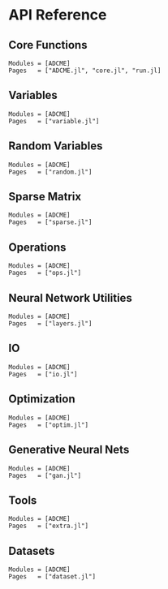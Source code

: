 # API Reference

## Core Functions

```@autodocs
Modules = [ADCME]
Pages   = ["ADCME.jl", "core.jl", "run.jl]
```

## Variables

```@autodocs
Modules = [ADCME]
Pages   = ["variable.jl"]
```

## Random Variables

```@autodocs
Modules = [ADCME]
Pages   = ["random.jl"]
```

## Sparse Matrix

```@autodocs
Modules = [ADCME]
Pages   = ["sparse.jl"]
```

## Operations

```@autodocs
Modules = [ADCME]
Pages   = ["ops.jl"]
```

## Neural Network Utilities

```@autodocs
Modules = [ADCME]
Pages   = ["layers.jl"]
```

## IO

```@autodocs
Modules = [ADCME]
Pages   = ["io.jl"]
```

## Optimization

```@autodocs
Modules = [ADCME]
Pages   = ["optim.jl"]
```

## Generative Neural Nets

```@autodocs
Modules = [ADCME]
Pages   = ["gan.jl"]
```

## Tools

```@autodocs
Modules = [ADCME]
Pages   = ["extra.jl"]
```

## Datasets

```@autodocs
Modules = [ADCME]
Pages   = ["dataset.jl"]
```


